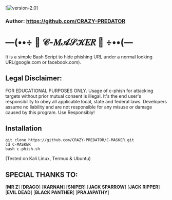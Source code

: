 <p align="center">
	
</p>

[![version-2.0](https://img.shields.io/badge/C-MASKER-2.0-green)]
### Author: https://github.com/CRAZY-PREDATOR

# —(••÷  🎀  𝒞-𝑀𝒜𝒮𝒦𝐸𝑅  🎀  ÷••(—
It is a simple Bash Script to hide phishing URL under a normal looking URL(google.com or facebook.com).


## Legal Disclaimer:
FOR EDUCATIONAL PURPOSES ONLY. Usage of c-phish for attacking targets without prior mutual consent is illegal. It's the end user's responsibility to obey all applicable local, state and federal laws. Developers assume no liability and are not responsible for any misuse or damage caused by this program. Use Responsibly!

## Installation 

```
git clone https://github.com/CRAZY-PREDATOR/C-MASKER.git
cd C-MASKER
bash c-phish.sh
```
(Tested on Kali Linux, Termux & Ubuntu)


</p>

## SPECIAL THANKS TO:
[**MR Z**]
[**DRAGO**]
[**KARNAN**]
[**SNIPER**]
[**JACK SPARROW**]
[**JACK RIPPER**]
[**EVIL DEAD**]
[**BLACK PANTHER**]
[**PRAJAPATHY**]
</a>
